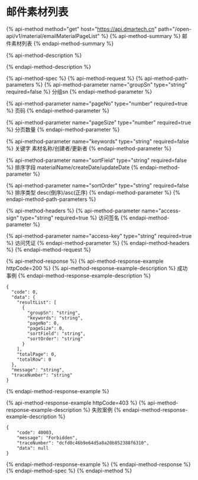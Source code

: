 # 邮件素材列表



{% api-method method="get" host="https://api.dmartech.cn" path="/open-api/v1/material/emailMaterialPageList" %}
{% api-method-summary %}
 邮件素材列表
{% endapi-method-summary %}

{% api-method-description %}

{% endapi-method-description %}

{% api-method-spec %}
{% api-method-request %}
{% api-method-path-parameters %}
{% api-method-parameter name="groupSn" type="string" required=false %}
分组sn
{% endapi-method-parameter %}

{% api-method-parameter name="pageNo" type="number" required=true %}
页码
{% endapi-method-parameter %}

{% api-method-parameter name="pageSize" type="number" required=true %}
分页数量
{% endapi-method-parameter %}

{% api-method-parameter name="keywords" type="string" required=false %}
 关键字 素材名称/创建者/更新者
{% endapi-method-parameter %}

{% api-method-parameter name="sortField" type="string" required=false %}
 排序字段 materialName/createDate/updateDate
{% endapi-method-parameter %}

{% api-method-parameter name="sortOrder" type="string" required=false %}
 排序类型 desc\(倒序\)/asc\(正序\)
{% endapi-method-parameter %}
{% endapi-method-path-parameters %}

{% api-method-headers %}
{% api-method-parameter name="access-sign" type="string" required=true %}
访问签名
{% endapi-method-parameter %}

{% api-method-parameter name="access-key" type="string" required=true %}
访问凭证
{% endapi-method-parameter %}
{% endapi-method-headers %}
{% endapi-method-request %}

{% api-method-response %}
{% api-method-response-example httpCode=200 %}
{% api-method-response-example-description %}
 成功事例
{% endapi-method-response-example-description %}

```
{
  "code": 0,
  "data": {
    "resultList": [
      {
        "groupSn": "string",
        "keywords": "string",
        "pageNo": 0,
        "pageSize": 0,
        "sortField": "string",
        "sortOrder": "string"
      }
    ],
    "totalPage": 0,
    "totalRow": 0
  },
  "message": "string",
  "traceNumber": "string"
}
```
{% endapi-method-response-example %}

{% api-method-response-example httpCode=403 %}
{% api-method-response-example-description %}
失败案例
{% endapi-method-response-example-description %}

```
{
    "code": 40003,
    "message": "Forbidden",
    "traceNumber": "dcfd0c46b9e64d5a8a20b852388f6310",
    "data": null
}
```
{% endapi-method-response-example %}
{% endapi-method-response %}
{% endapi-method-spec %}
{% endapi-method %}

### 



